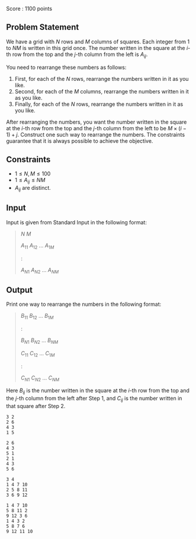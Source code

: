 Score : $1100$ points

## Problem Statement

We have a grid with $N$ rows and $M$ columns of squares.
Each integer from $1$ to $NM$ is written in this grid once.
The number written in the square at the $i$-th row from the top and the $j$-th column from the left is $A_{ij}$.

You need to rearrange these numbers as follows:

1. First, for each of the $N$ rows, rearrange the numbers written in it as you like.
2. Second, for each of the $M$ columns, rearrange the numbers written in it as you like.
3. Finally, for each of the $N$ rows, rearrange the numbers written in it as you like.

After rearranging the numbers, you want the number written in the square at the $i$-th row from the top and the $j$-th column from the left to be $M\times (i-1)+j$.
Construct one such way to rearrange the numbers. The constraints guarantee that it is always possible to achieve the objective.

## Constraints

- $1 \leq N,M \leq 100$
- $1 \leq A_{ij} \leq NM$
- $A_{ij}$ are distinct.

## Input

Input is given from Standard Input in the following format:

> $N$ $M$
> 
> $A_{11}$ $A_{12}$ $...$ $A_{1M}$
> 
> $:$
> 
> $A_{N1}$ $A_{N2}$ $...$ $A_{NM}$

## Output

Print one way to rearrange the numbers in the following format:

> $B_{11}$ $B_{12}$ $...$ $B_{1M}$
> 
> $:$
> 
> $B_{N1}$ $B_{N2}$ $...$ $B_{NM}$
> 
> $C_{11}$ $C_{12}$ $...$ $C_{1M}$
> 
> $:$
> 
> $C_{N1}$ $C_{N2}$ $...$ $C_{NM}$

Here $B_{ij}$ is the number written in the square at the $i$-th row from the top and the $j$-th column from the left after Step $1$, and $C_{ij}$ is the number written in that square after Step $2$.

```input1
3 2
2 6
4 3
1 5
```

```output1
2 6 
4 3 
5 1 
2 1 
4 3 
5 6
```

```input2
3 4
1 4 7 10
2 5 8 11
3 6 9 12
```

```output2
1 4 7 10 
5 8 11 2 
9 12 3 6 
1 4 3 2 
5 8 7 6 
9 12 11 10
```